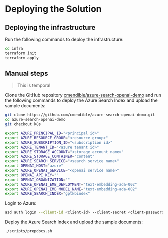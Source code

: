 # Deploying the Solution

## Deploying the infrastructure

Run the following commands to deploy the infrastructure:

```bash
cd infra
terraform init
terraform apply
```

## Manual steps

> This is temporal

Clone the GitHub repository [cmendible/azure-search-openai-demo](https://github.com/cmendible/azure-search-openai-demo) and run the following commands to deploy the Azure Search Index and upload the sample documents:

```bash
git clone https://github.com/cmendible/azure-search-openai-demo.git
cd azure-search-openai-demo
git checkout k8s

export AZURE_PRINCIPAL_ID="<principal id>"
export AZURE_RESOURCE_GROUP="<resource group>" 
export AZURE_SUBSCRIPTION_ID="<subscription id>"
export AZURE_TENANT_ID="<azure tenant id>"
export AZURE_STORAGE_ACCOUNT="<storage account name>"
export AZURE_STORAGE_CONTAINER="content"
export AZURE_SEARCH_SERVICE="<search service name>"
export OPENAI_HOST="azure"
export AZURE_OPENAI_SERVICE="<openai service name>"
export OPENAI_API_KEY=""
export OPENAI_ORGANIZATION=""
export AZURE_OPENAI_EMB_DEPLOYMENT="text-embedding-ada-002"
export AZURE_OPENAI_EMB_MODEL_NAME="text-embedding-ada-002"
export AZURE_SEARCH_INDEX="gptkbindex"
```

Login to Azure:

```bash
azd auth login --client-id <client-id> --client-secret <client-password> --tenant-id <tenant-id>
```

Deploy the Azure Search Index and upload the sample documents:

```bash
./scripts/prepdocs.sh
```